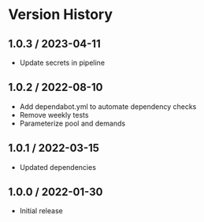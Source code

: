 # Version History

## 1.0.3 / 2023-04-11

- Update secrets in pipeline

## 1.0.2 / 2022-08-10

- Add dependabot.yml to automate dependency checks
- Remove weekly tests
- Parameterize pool and demands

## 1.0.1 / 2022-03-15

- Updated dependencies

## 1.0.0 / 2022-01-30

- Initial release
